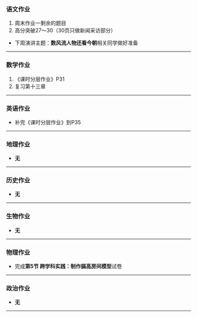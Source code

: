### 语文作业 ###
1. 周末作业一剩余的题目
2. 高分突破27～30（30页只做新闻采访部分）
* 下周演讲主题：**数风流人物还看今朝**相关同学做好准备
-----
### 数学作业 ###
1. 《课时分层作业》P31
2. 复习第十三章
-----
### 英语作业 ###
* 补完《课时分层作业》到P35
-----
### 地理作业 ###
* **无**
-----
### 历史作业 ###
* **无**
-----
### 生物作业 ###
* **无**
-----
### 物理作业 ###
* 完成**第5节 跨学科实践：制作膈高房间模型**试卷
-----
### 政治作业 ###
* **无**
-----
